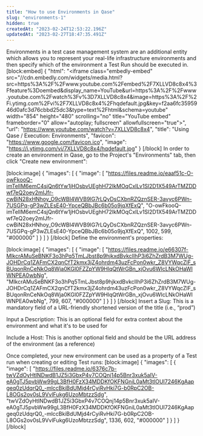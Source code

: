 ```yaml
---
title: "How to use Environments in Qase"
slug: "environments-1"
hidden: true
createdAt: "2023-02-24T12:53:22.196Z"
updatedAt: "2023-02-27T18:47:35.491Z"
---
```

Environments in a test case management system are an additional entity which allows you to represent your real-life infrastructure environments and then specify which of the environment a Test Run should be executed in.
[block:embed]
{
  "html": "<iframe class=\"embedly-embed\" src=\"//cdn.embedly.com/widgets/media.html?src=https%3A%2F%2Fwww.youtube.com%2Fembed%2F7XLLVD8c8x4%3Ffeature%3Doembed&display_name=YouTube&url=https%3A%2F%2Fwww.youtube.com%2Fwatch%3Fv%3D7XLLVD8c8x4&image=https%3A%2F%2Fi.ytimg.com%2Fvi%2F7XLLVD8c8x4%2Fhqdefault.jpg&key=f2aa6fc3595946d0afc3d76cbbd25dc3&type=text%2Fhtml&schema=youtube\" width=\"854\" height=\"480\" scrolling=\"no\" title=\"YouTube embed\" frameborder=\"0\" allow=\"autoplay; fullscreen\" allowfullscreen=\"true\"></iframe>",
  "url": "https://www.youtube.com/watch?v=7XLLVD8c8x4",
  "title": "Using Qase / Execution: Environments",
  "favicon": "https://www.google.com/favicon.ico",
  "image": "https://i.ytimg.com/vi/7XLLVD8c8x4/hqdefault.jpg"
}
[/block]
In order to create an environment in Qase, go to the Project's "Environments" tab, then click "Create new environment":

[block:image]
{
  "images": [
    {
      "image": [
        "https://files.readme.io/eaaf51c-O-owFkooQ-imTeIlM6emC4sjQn6tYw1jHOsbvUEghH72IkMOqCxILv1Sl2D1X549ArTMZDDwf7eQ2oey2mIJfr-cwBiN28xHNhoy_O9cWBI4WVB9lG7rLQyDsCXbnRZQznSER-3avyc6PWn-7USGPq-gP3wZLEsE40-YpceQBbJBc6b05o9jqXfExQ",
        "O-owFkooQ-imTeIlM6emC4sjQn6tYw1jHOsbvUEghH72IkMOqCxILv1Sl2D1X549ArTMZDDwf7eQ2oey2mIJfr-cwBiN28xHNhoy_O9cWBI4WVB9lG7rLQyDsCXbnRZQznSER-3avyc6PWn-7USGPq-gP3wZLEsE40-YpceQBbJBc6b05o9jqXfExQ",
        1002,
        599,
        "#000000"
      ]
    }
  ]
}
[/block]
Define the environment's properties:


[block:image]
{
  "images": [
    {
      "image": [
        "https://files.readme.io/e66307f-MlkcrAMuSeBNKF3o3hPq5TmLJbst8p9hjkxdBvkclIhP3i6ZhZrdB3M7WUg-JOHDrCq1ZAFmCX2qnCfT2kmx3jZ4ohrdm43uzFcPon0wkr_Z8VYWqcZlF_sBUqonRnCeNkOq8Wja0KGl0FZZpYW9HlqQtWrGBn_xjOvu6WIcLNkOHaWIWNPEA0wbNg",
        "MlkcrAMuSeBNKF3o3hPq5TmLJbst8p9hjkxdBvkclIhP3i6ZhZrdB3M7WUg-JOHDrCq1ZAFmCX2qnCfT2kmx3jZ4ohrdm43uzFcPon0wkr_Z8VYWqcZlF_sBUqonRnCeNkOq8Wja0KGl0FZZpYW9HlqQtWrGBn_xjOvu6WIcLNkOHaWIWNPEA0wbNg",
        799,
        607,
        "#000000"
      ]
    }
  ]
}
[/block]
Insert a Slug: This is a mandatory field of a URL-friendly shortened version of the title (i.e., “prod”)

Input a Description: This is an optional field for extra context about the environment and what it's to be used for

Include a Host: This is another optional field and should be the URL address of the environment (as a reference)


Once completed, your new environment can be used as a property of a Test run when creating or editing Test runs:
[block:image]
{
  "images": [
    {
      "image": [
        "https://files.readme.io/6376c7b-twVZdOyHtINDwdB1JZ5i3GbxP4v7COQnj14p5Bnr3xuk5aIV-eA0gTJ5pvbWw99gL3BfH0FzX34MDDKfOKFNGniL0aMt3tlOUI7246KgAapgeq0zUdqrQ0_-mlccBkiBdUMjd4rCyiRvHki7G-b0RpC2OB-L8OGs2ov0sL9VvlFukg6UzoMbtzzSdg",
        "twVZdOyHtINDwdB1JZ5i3GbxP4v7COQnj14p5Bnr3xuk5aIV-eA0gTJ5pvbWw99gL3BfH0FzX34MDDKfOKFNGniL0aMt3tlOUI7246KgAapgeq0zUdqrQ0_-mlccBkiBdUMjd4rCyiRvHki7G-b0RpC2OB-L8OGs2ov0sL9VvlFukg6UzoMbtzzSdg",
        1336,
        602,
        "#000000"
      ]
    }
  ]
}
[/block]